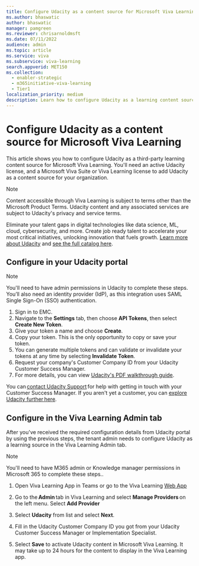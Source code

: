 ```yaml
---
title: Configure Udacity as a content source for Microsoft Viva Learning
ms.author: bhaswatic
author: bhaswatic
manager: pamgreen
ms.reviewer: chrisarnoldmsft
ms.date: 07/11/2022
audience: admin
ms.topic: article
ms.service: viva
ms.subservice: viva-learning
search.appverid: MET150
ms.collection:
  - enabler-strategic
  - m365initiative-viva-learning
  - Tier1
localization_priority: medium
description: Learn how to configure Udacity as a learning content source for Microsoft Viva Learning.
---
```


# Configure Udacity as a content source for Microsoft Viva Learning

This article shows you how to configure Udacity as a third-party learning content source for Microsoft Viva Learning. You'll need an active Udacity license, and a Microsoft Viva Suite or Viva Learning license to add Udacity as a content source for your organization.

>[!NOTE]
>Content accessible through Viva Learning is subject to terms other than the Microsoft Product Terms. Udacity content and any associated services are subject to Udacity's privacy and service terms.

Eliminate your talent gaps in digital technologies like data science, ML, cloud, cybersecurity, and more. Create job ready talent to accelerate your most critical initiatives, unlocking innovation that fuels growth. [Learn more about Udacity](https://www.udacity.com/) and [see the full catalog here](https://enterprise.udacity.com/udacity-catalog).

## Configure in your Udacity portal

>[!NOTE]
>You'll need to have admin permissions in Udacity to complete these steps. You’ll also need an identity provider (IdP), as this integration uses SAML Single Sign-On (SSO) authentication.

1. Sign in to EMC.
2. Navigate to the **Settings** tab, then choose **API Tokens**, then select **Create New Token**.
3. Give your token a name and choose **Create**.
4. Copy your token. This is the only opportunity to copy or save your token.
5. You can generate multiple tokens and can validate or invalidate your tokens at any time by selecting **Invalidate Token**.
6. Request your company's Customer Company ID from your Udacity Customer Success Manager.
7. For more details, you can view [Udacity's PDF walkthrough guide](//download.microsoft.com/download/8/9/8/898ce39c-03b0-4c9b-88c0-a4da1c8435f6/EMC%20Catalog%20API-merged.pdf).

You can [contact Udacity Support](mailto:strategicalliances@udacity.com) for help with getting in touch with your Customer Success Manager. If you aren't yet a customer, you can [explore Udacity further here](https://www.udacity.com/enterprise/overview).

## Configure in the Viva Learning Admin tab

After you've received the required configuration details from Udacity portal by using the previous steps, the tenant admin needs to configure Udacity as a learning source in the Viva Learning Admin tab.

> [!NOTE]
> You'll need to have M365 admin or Knowledge manager permissions in Microsoft 365 to complete these steps..

1. Open Viva Learning App in Teams or go to the Viva Learning [Web App](https://aka.ms/VivaLearningWeb)

2. Go to the **Admin** tab in Viva Learning and select **Manage Providers** on the left menu. Select **Add Provider** 

3. Select **Udacity** from list and select **Next**. 

3. Fill in the Udacity Customer Company ID you got from your Udacity Customer Success Manager or Implementation Specialist.
4. Select **Save** to activate Udacity content in Microsoft Viva Learning. It may take up to 24 hours for the content to display in the Viva Learning app.
